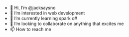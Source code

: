 - 👋 Hi, I’m @jacksaysno
- 👀 I’m interested in web development
- 🌱 I’m currently learning spark c#
- 💞️ I’m looking to collaborate on anything that excites me
- 📫 How to reach me 

<!---
jacksaysno/jacksaysno is a ✨ special ✨ repository because its `README.md` (this file) appears on your GitHub profile.
You can click the Preview link to take a look at your changes.
--->
